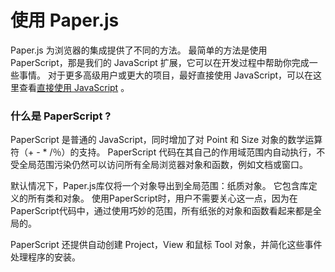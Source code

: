 # 使用 Paper.js

Paper.js 为浏览器的集成提供了不同的方法。 最简单的方法是使用 PaperScript，那是我们的 JavaScript 扩展，它可以在开发过程中帮助你完成一些事情。 对于更多高级用户或更大的项目，最好直接使用 JavaScript，可以在这里查看[直接使用 JavaScript](http://paperjs.org/tutorials/getting-started/using-javascript-directly/) 。

### 什么是 PaperScript ?

PaperScript 是普通的 JavaScript，同时增加了对 Point 和 Size 对象的数学运算符（+ - \* /％）的支持。 PaperScript 代码在其自己的作用域范围内自动执行，不受全局范围污染仍然可以访问所有全局浏览器对象和函数，例如文档或窗口。

默认情况下，Paper.js库仅将一个对象导出到全局范围：纸质对象。 它包含库定义的所有类和对象。 使用PaperScript时，用户不需要关心这一点，因为在PaperScript代码中，通过使用巧妙的范围，所有纸张的对象和函数看起来都是全局的。

PaperScript 还提供自动创建 Project，View 和鼠标 Tool 对象，并简化这些事件处理程序的安装。

